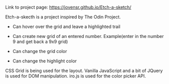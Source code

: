 Link to project page: https://jovensr.github.io/Etch-a-sketch/

Etch-a-skecth is a project inspired by The Odin Project.

- Can hover over the grid and leave a highlighted trail

- Can create new grid of an entered number. Example(enter in the number 9 and get back a 9x9 grid)

- Can change the grid color

- Can change the highlight color

CSS Grid is being used for the layout. Vanilla JavaScript and a bit of JQuery is used for DOM manipulation. iro.js is used for the color picker API.